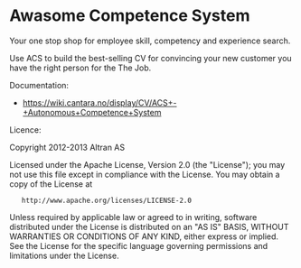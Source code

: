 Awasome Competence System
=========================


Your one stop shop for employee skill, competency and experience search. 

Use ACS to build the best-selling CV for convincing your new customer you have the right person for the The Job.

Documentation:
* https://wiki.cantara.no/display/CV/ACS+-+Autonomous+Competence+System





Licence:

   Copyright 2012-2013 Altran AS 


   Licensed under the Apache License, Version 2.0 (the "License");
   you may not use this file except in compliance with the License.
   You may obtain a copy of the License at

       http://www.apache.org/licenses/LICENSE-2.0

   Unless required by applicable law or agreed to in writing, software
   distributed under the License is distributed on an "AS IS" BASIS,
   WITHOUT WARRANTIES OR CONDITIONS OF ANY KIND, either express or implied.
   See the License for the specific language governing permissions and
   limitations under the License.

